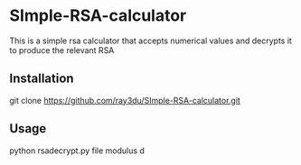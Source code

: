 # SImple-RSA-calculator
This is a simple rsa calculator that accepts numerical values and decrypts it to produce the relevant RSA

## Installation
git clone https://github.com/ray3du/SImple-RSA-calculator.git

## Usage
python rsadecrypt.py file modulus d